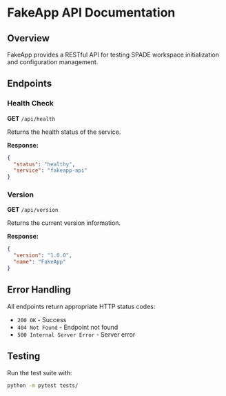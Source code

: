 # FakeApp API Documentation

## Overview

FakeApp provides a RESTful API for testing SPADE workspace initialization and configuration management.

## Endpoints

### Health Check

**GET** `/api/health`

Returns the health status of the service.

**Response:**
```json
{
  "status": "healthy",
  "service": "fakeapp-api"
}
```

### Version

**GET** `/api/version`

Returns the current version information.

**Response:**
```json
{
  "version": "1.0.0",
  "name": "FakeApp"
}
```

## Error Handling

All endpoints return appropriate HTTP status codes:
- `200 OK` - Success
- `404 Not Found` - Endpoint not found
- `500 Internal Server Error` - Server error

## Testing

Run the test suite with:
```bash
python -m pytest tests/
```
